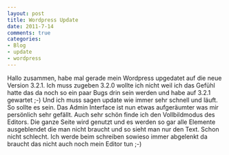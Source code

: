 ```yaml
--- 
layout: post
title: Wordpress Update
date: 2011-7-14
comments: true
categories: 
- Blog
- update
- wordpress
---
```

Hallo zusammen,
habe mal gerade mein Wordpress upgedatet auf die neue Version 3.2.1. Ich muss zugeben 3.2.0 wollte ich nicht weil ich das Gefühl hatte das da noch so ein paar Bugs drin sein werden und habe auf 3.2.1 gewartet ;-) Und ich muss sagen update wie immer sehr schnell und läuft. So sollte es sein. Das Admin Interface ist nun etwas aufgeräumter was mir persönlich sehr gefällt. Auch sehr schön finde ich den Vollbildmodus des Editors. Die ganze Seite wird genutzt und es werden so gar alle Elemente ausgeblendet die man nicht braucht und so sieht man nur den Text. Schon nicht schlecht. Ich werde beim schreiben sowieso immer abgelenkt da braucht das nicht auch noch mein Editor tun ;-)
